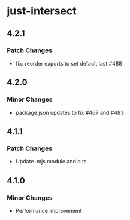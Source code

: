 # just-intersect

## 4.2.1

### Patch Changes

- fix: reorder exports to set default last #488

## 4.2.0

### Minor Changes

- package.json updates to fix #467 and #483

## 4.1.1

### Patch Changes

- Update .mjs module and d.ts

## 4.1.0

### Minor Changes

- Performance improvement
